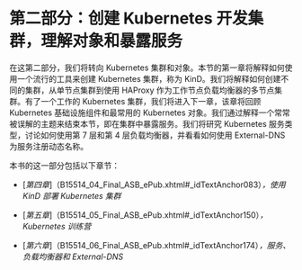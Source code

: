 # 第二部分：创建 Kubernetes 开发集群，理解对象和暴露服务

在这第二部分，我们将转向 Kubernetes 集群和对象。本节的第一章将解释如何使用一个流行的工具来创建 Kubernetes 集群，称为 KinD。我们将解释如何创建不同的集群，从单节点集群到使用 HAProxy 作为工作节点负载均衡器的多节点集群。有了一个工作的 Kubernetes 集群，我们将进入下一章，该章将回顾 Kubernetes 基础设施组件和最常用的 Kubernetes 对象。我们通过解释一个常常被误解的主题来结束本节，即在集群中暴露服务。我们将研究 Kubernetes 服务类型，讨论如何使用第 7 层和第 4 层负载均衡器，并看看如何使用 External-DNS 为服务注册动态名称。

本书的这一部分包括以下章节：

+   [*第四章*]（B15514_04_Final_ASB_ePub.xhtml#_idTextAnchor083）*，使用 KinD 部署 Kubernetes 集群*

+   [*第五章*]（B15514_05_Final_ASB_ePub.xhtml#_idTextAnchor150）*，Kubernetes 训练营*

+   [*第六章*]（B15514_06_Final_ASB_ePub.xhtml#_idTextAnchor174）*，服务、负载均衡器和 External-DNS*
